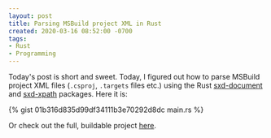 ```yaml
---
layout: post
title: Parsing MSBuild project XML in Rust
created: 2020-03-16 08:52:00 -0700
tags:
- Rust
- Programming
---
```

Today's post is short and sweet. Today, I figured out how to parse MSBuild project XML files (`.csproj`, `.targets` files etc.) using the Rust [sxd-document][sxd-document] and [sxd-xpath][sxd-xpath] packages. Here it is:

{% gist 01b316d835d99df34111b3e70292d8dc main.rs %}

Or check out the full, buildable project [here][parse-project-xml].

[parse-project-xml]: https://github.com/rcook/parse-project-xml
[sxd-document]: https://github.com/shepmaster/sxd-document
[sxd-xpath]: https://github.com/shepmaster/sxd-xpath
